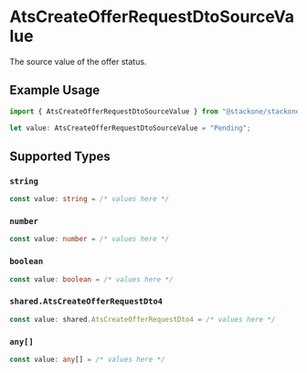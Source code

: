 # AtsCreateOfferRequestDtoSourceValue

The source value of the offer status.

## Example Usage

```typescript
import { AtsCreateOfferRequestDtoSourceValue } from "@stackone/stackone-client-ts/sdk/models/shared";

let value: AtsCreateOfferRequestDtoSourceValue = "Pending";
```

## Supported Types

### `string`

```typescript
const value: string = /* values here */
```

### `number`

```typescript
const value: number = /* values here */
```

### `boolean`

```typescript
const value: boolean = /* values here */
```

### `shared.AtsCreateOfferRequestDto4`

```typescript
const value: shared.AtsCreateOfferRequestDto4 = /* values here */
```

### `any[]`

```typescript
const value: any[] = /* values here */
```

